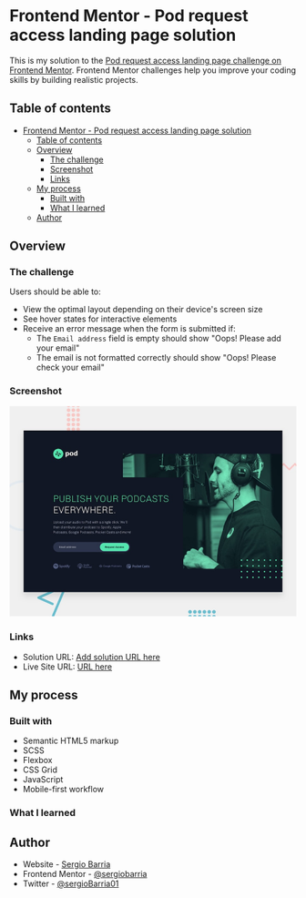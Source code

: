 # Frontend Mentor - Pod request access landing page solution

This is my solution to the [Pod request access landing page challenge on Frontend Mentor](https://www.frontendmentor.io/challenges/pod-request-access-landing-page-eyTmdkLSG). Frontend Mentor challenges help you improve your coding skills by building realistic projects. 

## Table of contents

- [Frontend Mentor - Pod request access landing page solution](#frontend-mentor---pod-request-access-landing-page-solution)
  - [Table of contents](#table-of-contents)
  - [Overview](#overview)
    - [The challenge](#the-challenge)
    - [Screenshot](#screenshot)
    - [Links](#links)
  - [My process](#my-process)
    - [Built with](#built-with)
    - [What I learned](#what-i-learned)
  - [Author](#author)


## Overview

### The challenge

Users should be able to:

- View the optimal layout depending on their device's screen size
- See hover states for interactive elements
- Receive an error message when the form is submitted if:
  - The `Email address` field is empty should show "Oops! Please add your email"
  - The email is not formatted correctly should show "Oops! Please check your email"

### Screenshot

![Project Screenshot](./preview.jpg)

### Links

- Solution URL: [Add solution URL here](https://www.frontendmentor.io/solutions/html-scss-javascript-jUmyrEKe2)
- Live Site URL: [URL here](https://pod-music-sergiobarria.netlify.app/)

## My process

### Built with

- Semantic HTML5 markup
- SCSS
- Flexbox
- CSS Grid
- JavaScript
- Mobile-first workflow

### What I learned


## Author

- Website - [Sergio Barria](https://www.sergiobarria.com)
- Frontend Mentor - [@sergiobarria](https://www.frontendmentor.io/profile/sergiobarria)
- Twitter - [@sergioBarria01](https://www.twitter.com/sergioBarria01)

